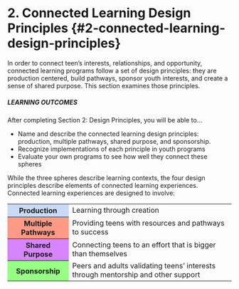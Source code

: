 # 2\. Connected Learning Design Principles {#2-connected-learning-design-principles}

In order to connect teen’s interests, relationships, and opportunity, connected learning programs follow a set of design principles: they are production centered, build pathways, sponsor youth interests, and create a sense of shared purpose. This section examines those principles.

<div class="table-format objectives"><span class="title"><h5>LEARNING OUTCOMES</h5></span>
<p>After completing Section 2: Design Principles, you will be able to…</p>
<ul><li>Name and describe the connected learning design principles: production, multiple pathways, shared purpose, and sponsorship.</li><li>
Recognize implementations of each principle in youth programs</li><li>
Evaluate your own programs to see how well they connect these spheres</li></ul></div>

While the three spheres describe learning contexts, the four design principles describe elements of connected learning experiences. Connected learning experiences are designed to involve:

<table class="table-format">
<tr><th bgcolor="#C9DAF8">Production</th><td >Learning through creation</td></tr>
<tr><th bgcolor="#fe9a85">Multiple Pathways</th><td>Providing teens with resources and pathways to success</td></tr>
<tr><th bgcolor="#d685fe">Shared Purpose</th><td>Connecting teens to an effort that is bigger than themselves</td></tr>
<tr><th bgcolor="#96fe85">Sponsorship</th><td>Peers and adults validating teens’ interests through mentorship and other support</td></tr></table>
